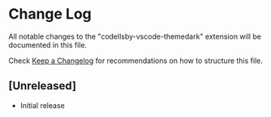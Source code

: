 # Change Log

All notable changes to the "codellsby-vscode-themedark" extension will be documented in this file.

Check [Keep a Changelog](http://keepachangelog.com/) for recommendations on how to structure this file.

## [Unreleased]

- Initial release
